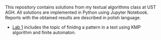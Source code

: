 This repository contains solutions from my textual algorithms class at UST AGH. All solutions are implemented in Python using Jupyter Notebook. Reports with the obtained results are described in polish language.

* [Lab 1](https://github.com/pvtrov/Textual-Algorithms/tree/main/lab_1) includes the topic of finidng a pattern in a text using KMP algorithm and finite automaton.

